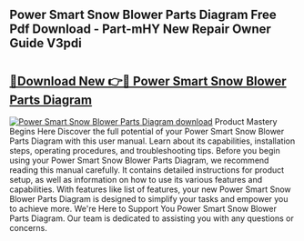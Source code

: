 ## Power Smart Snow Blower Parts Diagram Free Pdf Download - Part-mHY New Repair Owner Guide V3pdi

# <h2><a href="http://dfu6wb.blite.top/?on=Power+Smart+Snow+Blower+Parts+Diagram">🔗Download New 👉🔴 Power Smart Snow Blower Parts Diagram</a></h2>

[![Power Smart Snow Blower Parts Diagram download](https://i.imgur.com/lujVjoI.png)](http://dfu6wb.blite.top/?on=Power+Smart+Snow+Blower+Parts+Diagram)
Product Mastery Begins Here Discover the full potential of your Power Smart Snow Blower Parts Diagram with this user manual. Learn about its capabilities, installation steps, operating procedures, and troubleshooting tips. Before you begin using your Power Smart Snow Blower Parts Diagram, we recommend reading this manual carefully. It contains detailed instructions for product setup, as well as information on how to use its various features and capabilities. With features like list of features, your new Power Smart Snow Blower Parts Diagram is designed to simplify your tasks and empower you to achieve more. We're Here to Support You Power Smart Snow Blower Parts Diagram. Our team is dedicated to assisting you with any questions or concerns.
